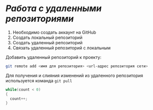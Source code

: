 # ***Работа с удаленными репозиториями***

1. Необходимо создать аккаунт на GitHub
2. Создать локальный репозиторий
3. Создать удаленный репозиторий
4. Связать удаленный репозиторий с локальным

  Добавить удаленный репозиторий к проекту:
  ```Bash
  git remote add <имя для репозитория> <url-адрес репозитория сети>
  ```
  Для получения и слияния изменений из удаленного репозитория используется команда `git pull`
  
  ```Java
  while(count < 0)
  {
    count++;
  }
  ```
